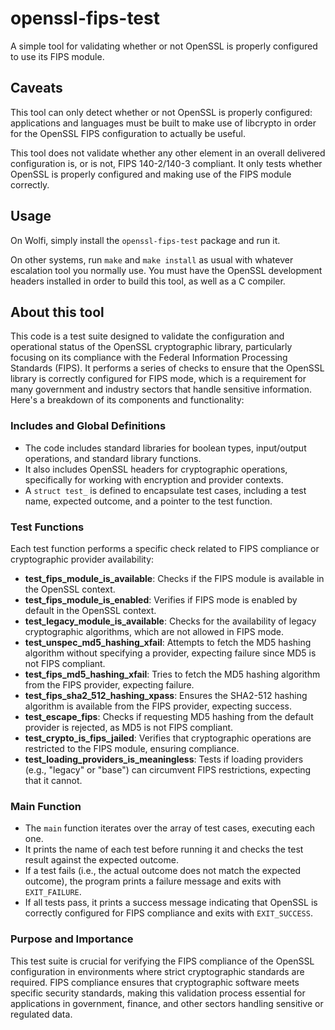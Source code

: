# openssl-fips-test

A simple tool for validating whether or not OpenSSL is properly configured
to use its FIPS module.

## Caveats

This tool can only detect whether or not OpenSSL is properly configured:
applications and languages must be built to make use of libcrypto in order
for the OpenSSL FIPS configuration to actually be useful.

This tool does not validate whether any other element in an overall
delivered configuration is, or is not, FIPS 140-2/140-3 compliant.  It
only tests whether OpenSSL is properly configured and making use of the
FIPS module correctly.

## Usage

On Wolfi, simply install the `openssl-fips-test` package and run it.

On other systems, run `make` and `make install` as usual with whatever
escalation tool you normally use.  You must have the OpenSSL development
headers installed in order to build this tool, as well as a C compiler.

## About this tool

This code is a test suite designed to validate the configuration and operational status of the OpenSSL cryptographic library, particularly focusing on its compliance with the Federal Information Processing Standards (FIPS). It performs a series of checks to ensure that the OpenSSL library is correctly configured for FIPS mode, which is a requirement for many government and industry sectors that handle sensitive information. Here's a breakdown of its components and functionality:

### Includes and Global Definitions
- The code includes standard libraries for boolean types, input/output operations, and standard library functions.
- It also includes OpenSSL headers for cryptographic operations, specifically for working with encryption and provider contexts.
- A `struct test_` is defined to encapsulate test cases, including a test name, expected outcome, and a pointer to the test function.

### Test Functions
Each test function performs a specific check related to FIPS compliance or cryptographic provider availability:
- **test_fips_module_is_available**: Checks if the FIPS module is available in the OpenSSL context.
- **test_fips_module_is_enabled**: Verifies if FIPS mode is enabled by default in the OpenSSL context.
- **test_legacy_module_is_available**: Checks for the availability of legacy cryptographic algorithms, which are not allowed in FIPS mode.
- **test_unspec_md5_hashing_xfail**: Attempts to fetch the MD5 hashing algorithm without specifying a provider, expecting failure since MD5 is not FIPS compliant.
- **test_fips_md5_hashing_xfail**: Tries to fetch the MD5 hashing algorithm from the FIPS provider, expecting failure.
- **test_fips_sha2_512_hashing_xpass**: Ensures the SHA2-512 hashing algorithm is available from the FIPS provider, expecting success.
- **test_escape_fips**: Checks if requesting MD5 hashing from the default provider is rejected, as MD5 is not FIPS compliant.
- **test_crypto_is_fips_jailed**: Verifies that cryptographic operations are restricted to the FIPS module, ensuring compliance.
- **test_loading_providers_is_meaningless**: Tests if loading providers (e.g., "legacy" or "base") can circumvent FIPS restrictions, expecting that it cannot.

### Main Function
- The `main` function iterates over the array of test cases, executing each one.
- It prints the name of each test before running it and checks the test result against the expected outcome.
- If a test fails (i.e., the actual outcome does not match the expected outcome), the program prints a failure message and exits with `EXIT_FAILURE`.
- If all tests pass, it prints a success message indicating that OpenSSL is correctly configured for FIPS compliance and exits with `EXIT_SUCCESS`.

### Purpose and Importance
This test suite is crucial for verifying the FIPS compliance of the OpenSSL configuration in environments where strict cryptographic standards are required. FIPS compliance ensures that cryptographic software meets specific security standards, making this validation process essential for applications in government, finance, and other sectors handling sensitive or regulated data.
